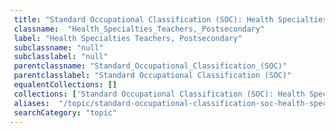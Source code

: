 ```yaml
--- 
 title: "Standard Occupational Classification (SOC): Health Specialties Teachers, Postsecondary" 
 classname:  "Health_Specialties_Teachers,_Postsecondary" 
 label: "Health Specialties Teachers, Postsecondary" 
 subclassname: "null" 
 subclasslabel: "null" 
 parentclassname: "Standard_Occupational_Classification_(SOC)" 
 parentclasslabel: "Standard Occupational Classification (SOC)" 
 equalentCollections: [] 
 collections: ['Standard Occupational Classification (SOC): Health Specialties Teachers, Postsecondary']
 aliases:  "/topic/standard-occupational-classification-soc-health-specialties-teachers-postsecondary"  
 searchCategory: "topic" 
---
```

